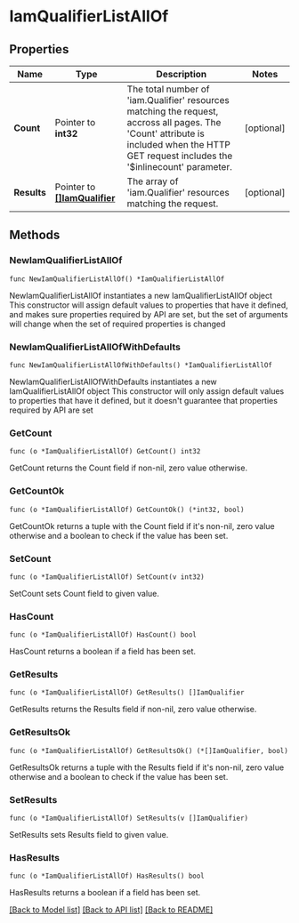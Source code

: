 # IamQualifierListAllOf

## Properties

Name | Type | Description | Notes
------------ | ------------- | ------------- | -------------
**Count** | Pointer to **int32** | The total number of &#39;iam.Qualifier&#39; resources matching the request, accross all pages. The &#39;Count&#39; attribute is included when the HTTP GET request includes the &#39;$inlinecount&#39; parameter. | [optional] 
**Results** | Pointer to [**[]IamQualifier**](iam.Qualifier.md) | The array of &#39;iam.Qualifier&#39; resources matching the request. | [optional] 

## Methods

### NewIamQualifierListAllOf

`func NewIamQualifierListAllOf() *IamQualifierListAllOf`

NewIamQualifierListAllOf instantiates a new IamQualifierListAllOf object
This constructor will assign default values to properties that have it defined,
and makes sure properties required by API are set, but the set of arguments
will change when the set of required properties is changed

### NewIamQualifierListAllOfWithDefaults

`func NewIamQualifierListAllOfWithDefaults() *IamQualifierListAllOf`

NewIamQualifierListAllOfWithDefaults instantiates a new IamQualifierListAllOf object
This constructor will only assign default values to properties that have it defined,
but it doesn't guarantee that properties required by API are set

### GetCount

`func (o *IamQualifierListAllOf) GetCount() int32`

GetCount returns the Count field if non-nil, zero value otherwise.

### GetCountOk

`func (o *IamQualifierListAllOf) GetCountOk() (*int32, bool)`

GetCountOk returns a tuple with the Count field if it's non-nil, zero value otherwise
and a boolean to check if the value has been set.

### SetCount

`func (o *IamQualifierListAllOf) SetCount(v int32)`

SetCount sets Count field to given value.

### HasCount

`func (o *IamQualifierListAllOf) HasCount() bool`

HasCount returns a boolean if a field has been set.

### GetResults

`func (o *IamQualifierListAllOf) GetResults() []IamQualifier`

GetResults returns the Results field if non-nil, zero value otherwise.

### GetResultsOk

`func (o *IamQualifierListAllOf) GetResultsOk() (*[]IamQualifier, bool)`

GetResultsOk returns a tuple with the Results field if it's non-nil, zero value otherwise
and a boolean to check if the value has been set.

### SetResults

`func (o *IamQualifierListAllOf) SetResults(v []IamQualifier)`

SetResults sets Results field to given value.

### HasResults

`func (o *IamQualifierListAllOf) HasResults() bool`

HasResults returns a boolean if a field has been set.


[[Back to Model list]](../README.md#documentation-for-models) [[Back to API list]](../README.md#documentation-for-api-endpoints) [[Back to README]](../README.md)


